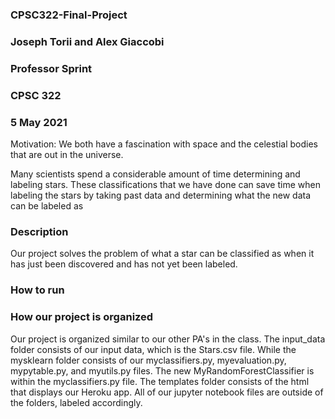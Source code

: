 ### CPSC322-Final-Project
### Joseph Torii and Alex Giaccobi
### Professor Sprint
### CPSC 322
### 5 May 2021

Motivation: We both have a fascination with space and the celestial bodies that are out in the universe.

Many scientists spend a considerable amount of time determining and labeling stars. These classifications that we have done can save time when labeling the stars by taking past data and determining what the new data can be labeled as

### Description
Our project solves the problem of what a star can be classified as when it has just been discovered and has not yet been labeled.

### How to run

### How our project is organized
Our project is organized similar to our other PA's in the class. The input_data folder consists of our input data, which is the Stars.csv file. While the mysklearn folder consists of our myclassifiers.py, myevaluation.py, mypytable.py, and myutils.py files. The new MyRandomForestClassifier is within the myclassifiers.py file. The templates folder consists of the html that displays our Heroku app. All of our jupyter notebook files are outside of the folders, labeled accordingly.